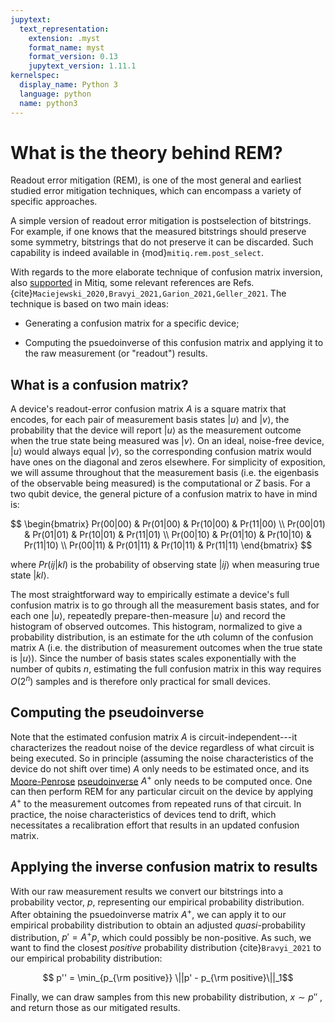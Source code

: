```yaml
---
jupytext:
  text_representation:
    extension: .myst
    format_name: myst
    format_version: 0.13
    jupytext_version: 1.11.1
kernelspec:
  display_name: Python 3
  language: python
  name: python3
---
```


# What is the theory behind REM?

Readout error mitigation (REM), is one of the most general and earliest studied error mitigation techniques, which can encompass a variety of specific approaches.

A simple version of readout error mitigation is postselection of bitstrings. For
example, if one knows that the measured bitstrings should preserve some
symmetry, bitstrings that do not preserve it can be discarded. Such capability 
is indeed available in {mod}`mitiq.rem.post_select`.

With regards to the more elaborate technique of confusion matrix inversion,
also [supported](rem-1-intro) in Mitiq, some relevant references are Refs. {cite}`Maciejewski_2020,Bravyi_2021,Garion_2021,Geller_2021`. The technique is based on two main ideas:

- Generating a confusion matrix for a specific device;

- Computing the psuedoinverse of this confusion matrix and applying it to the raw measurement (or "readout") results.

## What is a confusion matrix?

A device's readout-error confusion matrix $A$ is a square matrix that encodes, for each pair of measurement basis states $|u\rangle$ and $|v\rangle$, the probability that the device will report $|u\rangle$ as the measurement outcome when the true state being measured was $|v\rangle$. On an ideal, noise-free device, $|u\rangle$ would always equal $|v\rangle$, so the corresponding confusion matrix would have ones on the diagonal and zeros elsewhere. For simplicity of exposition, we will assume throughout that the measurement basis (i.e. the eigenbasis of the observable being measured) is the computational or $Z$ basis. For a two qubit device, the general picture of a confusion matrix to have in mind is:

$$
\begin{bmatrix}
Pr(00|00) & Pr(01|00) & Pr(10|00) & Pr(11|00) \\
Pr(00|01) & Pr(01|01) & Pr(10|01) & Pr(11|01) \\
Pr(00|10) & Pr(01|10) & Pr(10|10) & Pr(11|10) \\
Pr(00|11) & Pr(01|11) & Pr(10|11) & Pr(11|11)
\end{bmatrix}
$$


where $Pr(ij|kl)$ is the probability of observing state $|ij\rangle$ when measuring true state $|kl\rangle$. 

The most straightforward way to empirically estimate a device's full confusion matrix is to go through all the measurement basis states, and for each one $|u\rangle$, repeatedly prepare-then-measure $|u\rangle$ and record the histogram of observed outcomes. This histogram, normalized to give a probability distribution, is an estimate for the $u$th column of the confusion matrix A (i.e. the distribution of measurement outcomes when the true state is $|u\rangle$). Since the number of basis states scales exponentially with the number of qubits $n$, estimating the full confusion matrix in this way requires $O(2^n)$ samples and is therefore only practical for small devices. 

## Computing the pseudoinverse

Note that the estimated confusion matrix $A$ is circuit-independent---it characterizes the readout noise of the device regardless of what circuit is being executed. So in principle (assuming the noise characteristics of the device do not shift over time) $A$ only needs to be estimated once, and its [Moore-Penrose](https://en.wikipedia.org/wiki/Moore%E2%80%93Penrose_inverse) [pseudoinverse](https://numpy.org/doc/stable/reference/generated/numpy.linalg.pinv.html) $A^{+}$ only needs to be computed once. One can then perform REM for any particular circuit on the device by applying $A^{+}$ to the measurement outcomes from repeated runs of that circuit. In practice, the noise characteristics of devices tend to drift, which necessitates a recalibration effort that results in an updated confusion matrix.

## Applying the inverse confusion matrix to results

With our raw measurement results we convert our bitstrings into a probability vector, $p$, representing our empirical
probability distribution. After obtaining the psuedoinverse matrix $A^{+}$, we can apply it to our empirical probability
distribution to obtain an adjusted *quasi*-probability distribution, $p' = A^{+} p$, which could possibly be 
non-positive. As such, we want to find the closest *positive* probability distribution {cite}`Bravyi_2021` to our
empirical probability distribution:

 $$ p'' = \min_{p_{\rm positive}} \||p' - p_{\rm positive}\||_1$$

Finally, we can draw samples from this new probability distribution, $x \sim p''$ , and return those as our mitigated results.